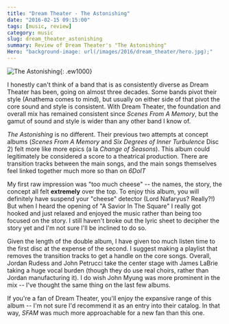 ```yaml
---
title: "Dream Theater - The Astonishing"
date: "2016-02-15 09:15:00"
tags: [music, review]
category: music
slug: dream_theater_astonishing
summary: Review of Dream Theater's "The Astonishing"
Hero: "background-image: url(/images/2016/dream_theater/hero.jpg);"
---
```

	
![The Astonishing]({filename}/images/2016/dream_theater/dream_theater_astonishing.jpg){: .ew1000}

I honestly can't think of a band that is as consistently diverse as Dream Theater has been, going on almost three decades. Some bands pivot their style (Anathema comes to mind), but usually on either side of that pivot the core sound and style is consistent.  With Dream Theater, the foundation and overall mix has remained consistent since *Scenes From A Memory*, but the gamut of sound and style is wider than any other band I know of.

*The Astonishing* is no different. Their previous two attempts at concept albums (*Scenes From A Memory* and *Six Degrees of Inner Turbulence* Disc 2) felt more like more epics (a la *Change of Seasons*). This album could legitimately be considered a score to a theatrical production. There are transition tracks between the main songs, and the main songs themselves feel linked together much more so than on *6DoIT*

My first raw impression was "too much cheese" -- the names, the story, the concept all felt **extremely** over the top.  To enjoy this album, you will definitely have suspend your "cheese" detector (Lord Nafaryus? Really?!)  But when I heard the opening of "A Savior In The Square" I really got hooked and just relaxed and enjoyed the music rather than being too focused on the story. I still haven't broke out the lyric sheet to decipher the story yet and I'm not sure I'll be inclined to do so.

Given the length of the double album, I have given too much listen time to the first disc at the expense of the second.  I suggest making a playlist that removes the transition tracks to get a handle on the core songs. Overall, Jordan Rudess and John Petrucci take the center stage with James LaBrie taking a huge vocal burden (though they do use real choirs, rather than Jordan manufacturing it). I do wish John Myung was more prominent in the mix -- I've thought the same thing on the last few albums.

If you're a fan of Dream Theater, you'll enjoy the expansive range of this album -- I'm not sure I'd recommend it as an entry into their catalog. In that way, *SFAM* was much more approachable for a new fan than this one.
